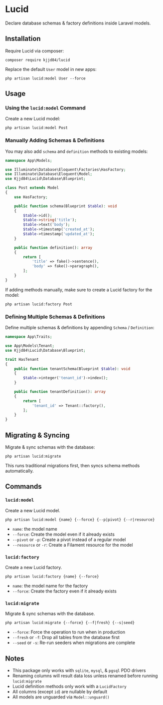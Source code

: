 # Lucid

Declare database schemas & factory definitions inside Laravel models.

## Installation

Require Lucid via composer:

```console
composer require kjjd84/lucid
```

Replace the default `User` model in new apps:

```console
php artisan lucid:model User --force
```

## Usage

### Using the `lucid:model` Command

Create a new Lucid model:

```console
php artisan lucid:model Post
```

### Manually Adding Schemas & Definitions

You may also add `schema` and `definition` methods to existing models:

```php
namespace App\Models;

use Illuminate\Database\Eloquent\Factories\HasFactory;
use Illuminate\Database\Eloquent\Model;
use Kjjd84\Lucid\Database\Blueprint;

class Post extends Model
{
    use HasFactory;

    public function schema(Blueprint $table): void
    {
        $table->id();
        $table->string('title');
        $table->text('body');
        $table->timestamp('created_at');
        $table->timestamp('updated_at');
    }

    public function definition(): array
    {
        return [
            'title' => fake()->sentence(),
            'body' => fake()->paragraph(),
        ];
    }
}
```

If adding methods manually, make sure to create a Lucid factory for the model:

```console
php artisan lucid:factory Post
```

### Defining Multiple Schemas & Definitions

Define multiple schemas & definitions by appending `Schema` / `Definition`:

```php
namespace App\Traits;

use App\Models\Tenant;
use Kjjd84\Lucid\Database\Blueprint;

trait HasTenant
{
    public function tenantSchema(Blueprint $table): void
    {
        $table->integer('tenant_id')->index();
    }

    public function tenantDefinition(): array
    {
        return [
            'tenant_id' => Tenant::factory(),
        ];
    }
}
```

## Migrating & Syncing

Migrate & sync schemas with the database:

```console
php artisan lucid:migrate
```

This runs traditional migrations first, then syncs schema methods automatically.

## Commands

### `lucid:model`

Create a new Lucid model.

```console
php artisan lucid:model {name} {--force} {--p|pivot} {--r|resource}
```

- `name`: the model name
- `--force`: Create the model even if it already exists
- `--pivot` or `-p`: Create a pivot instead of a regular model
- `--resource` or `-r`: Create a Filament resource for the model

### `lucid:factory`

Create a new Lucid factory.

```console
php artisan lucid:factory {name} {--force}
```

- `name`: the model name for the factory
- `--force`: Create the factory even if it already exists

### `lucid:migrate`

Migrate & sync schemas with the database.

```console
php artisan lucid:migrate {--force} {--f|fresh} {--s|seed}
```

- `--force`: Force the operation to run when in production
- `--fresh` or `-f`: Drop all tables from the database first
- `--seed` or `-s`: Re-run seeders when migrations are complete

## Notes

- This package only works with `sqlite`, `mysql`, & `pgsql` PDO drivers
- Renaming columns will result data loss unless renamed before running `lucid:migrate`
- Lucid definition methods only work with a `LucidFactory`
- All columns (except `id`) are nullable by default
- All models are unguarded via `Model::unguard()`
